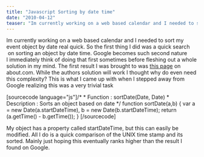 ```yaml
---
title: "Javascript Sorting by date time"
date: "2010-04-12"
teaser: "Im currently working on a web based calendar and I needed to sort my event object by date real quick. So the first thing I did was a quick search on sorting an object by date time. Google becomes such second nature I immediately think of doing that first sometimes before fleshing out a whole solution in my mind..."
---
```


Im currently working on a web based calendar and I needed to sort my event object by date real quick. So the first thing I did was a quick search  on sorting an object by date time. Google becomes such second nature I immediately think of doing that first sometimes before fleshing out a whole solution in my mind. The first result I was brought to was [this page](http://javascript.about.com/library/blsort3.htm) on about.com. While the authors solution will work I thought why do even need this complexity? This is what I came up with when I stepped away from Google realizing this was a very trivial task

\[sourcecode language="js"\]/\* \* Function : sortDate(Date, Date) \* Description : Sorts an object based on date \*/ function sortDate(a,b) { var a = new Date(a.startDateTime), b = new Date(b.startDateTime); return (a.getTime() - b.getTime()); } \[/sourcecode\]

My object has a property called startDateTime, but this can easily be modified. All I do is a quick comparison of the UNIX time stamp and its sorted. Mainly just hoping this eventually ranks higher than the result I found on Google.

